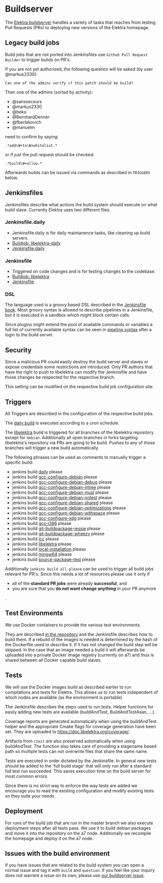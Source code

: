 # Buildserver

The [Elektra buildserver](https://build.libelektra.org/) handles a variety of
tasks that reaches from testing Pull Requests (PRs) to deploying new versions
of the Elektra homepage.

## Legacy build jobs
Build jobs that are not ported into Jenkinsfiles use
`Github Pull Request Builder` to trigger builds on PR's.

If you are not yet authorized, the following
question will be asked (by user @markus2330):

    Can one of the admins verify if this patch should be build?

Then one of the admins (sorted by activity):

- @sanssecours
- @markus2330
- @beku
- @BernhardDenner
- @fberlakovich
- @manuelm

need to confirm by saying:

    .*add\W+to\W+whitelist.*

or if just the pull request should be checked:

    .*build\W+allow.*

Afterwards builds can be issued via commands as described in `TRIGGERS` below.

## Jenkinsfiles
Jenkinsfiles describe what actions the build system should execute on what
build slave.
Currently Elektra uses two different files.

### Jenkinsfile.daily
* Jenkinsfile.daily is for daily maintanence tasks, like cleaning up build servers.
* [Buildjob: libelektra-daily](https://build.libelektra.org/jenkins/job/libelektra-daily/)
* [Jenkinsfile.daily](https://master.libelektra.org/scripts/jenkins/Jenkinsfile.daily)

### Jenkinsfile
* Triggered on code changes and is for testing changes to the codebase.
* [Buildjob: libelektra](https://build.libelektra.org/jenkins/job/libelektra/)
* [Jenkinsfile](https://master.libelektra.org/scripts/jenkins/Jenkinsfile)

### DSL
The language used is a groovy based DSL described in the
[Jenkinsfile book](https://jenkins.io/doc/book/pipeline/jenkinsfile/).
Most groovy syntax is allowed to describe pipelines in a Jenkinsfile, but it
is executed in a sandbox which might block certain calls.

Since plugins might extend the pool of available commands or variables a full
list of currently available syntax can be seen in
[pipeline
syntax](https://build.libelektra.org/jenkins/job/libelektra/pipeline-syntax/)
after a login to the build server.

## Security
Since a malicious PR could easily destroy the build server and slaves or expose
credentials some restrictions are introduced.
Only PR authors that have the right to push to libelektra can modify the
Jenkinsfile and have those changes be respected for the respective branch.

This setting can be modified on the respective build job configuration site.

## Triggers
All Triggers are described in the configuration of the respective build jobs.

The
[daily build](https://build.libelektra.org/jenkins/job/libelektra-daily/)
is executed according to a cron schedule.

The [libelektra](https://build.libelektra.org/jenkins/job/libelektra/)
build is triggered for all branches of the libelektra repository except for
`debian`.
Additionally all open branches in forks targeting libelektra's repository via
PRs are going to be build.
Pushes to any of those branches will trigger a new build automatically.

The following phrases can be used as comments to manually trigger a specific
build:

* jenkins build [daily](https://build.libelektra.org/jenkins/job/libelektra-daily/) please
* jenkins build [gcc-configure-debian](https://build.libelektra.org/job/elektra-gcc-configure-debian/) please
* jenkins build [gcc-configure-debian-debug](https://build.libelektra.org/job/elektra-gcc-configure-debian-debug) please
* jenkins build [gcc-configure-debian-intree](https://build.libelektra.org/job/elektra-gcc-configure-debian-intree/) please
* jenkins build [gcc-configure-debian-musl](https://build.libelektra.org/job/elektra-gcc-configure-debian-musl/) please
* jenkins build [gcc-configure-debian-notest](https://build.libelektra.org/job/elektra-gcc-configure-debian-notest/) please
* jenkins build [gcc-configure-debian-shared](https://build.libelektra.org/job/elektra-gcc-configure-debian-shared/) please
* jenkins build [gcc-configure-debian-optimizations](https://build.libelektra.org/job/elektra-gcc-configure-debian-optimizations/) please
* jenkins build [gcc-configure-debian-withspace](https://build.libelektra.org/job/elektra-gcc-configure-debian-withspace/) please
* jenkins build [gcc-configure-xdg](https://build.libelektra.org/job/elektra-gcc-configure-xdg/) please
* jenkins build [gcc-i386](https://build.libelektra.org/job/elektra-gcc-i386/) please
* jenkins build [git-buildpackage-jessie](https://build.libelektra.org/job/elektra-git-buildpackage-jessie/) please
* jenkins build [git-buildpackage-wheezy](https://build.libelektra.org/job/elektra-git-buildpackage-wheezy/) please
* jenkins build [icc](https://build.libelektra.org/job/elektra-icc/) please
* jenkins build [libelektra](https://build.libelektra.org/jenkins/job/libelektra/) please
* jenkins build [local-installation](https://build.libelektra.org/job/elektra-local-installation/) please
* jenkins build [mingw64](https://build.libelektra.org/job/elektra-gcc-configure-mingw-w64/) please
* jenkins build [source-package-test](https://build.libelektra.org/job/elektra-source-package-test/) please

Additionally `jenkins build all please` can be used to trigger all build jobs
relevant for PR's.
Since this needs a lot of resources please use it only if

- all of the **standard PR jobs** were already **successful**, and
- you are sure that you **do not want change anything** in your PR anymore

.

## Test Environments
We use Docker containers to provide the various test environments.

They are described
[in the repository](https://master.libelektra.org/scripts/docker)
and the Jenkinsfile describes how to build them.
If a rebuild of the images is needed is determined by the hash of the
Dockerfile used to describe it.
If it has not changed the build step will be skipped.
In the case that an image needed a build it will afterwards be uploaded into a
private Docker image registry (currently on a7) and thus is shared between all
Docker capable build slaves.

## Tests
We will use the Docker images build as described earlier to run compilations
and tests for Elektra.
This allows us to run tests independent of which nodes are available (as the
environment is portable).

The Jenkinsfile describes the steps used to run tests.
Helper functions for easily adding new tests are available
(buildAndTest, BuildAndTestAsan, ...).

Coverage reports are generated automatically when using the buildAndTest helper
and the appropriate Cmake flags for coverage generation have been set. They are
uploaded to https://doc.libelektra.org/coverage/.

Artifacts from `ctest` are also preserved automatically when using
buildAndTest.
The function also takes care of providing a stagename based path so multiple tests
can not overwrite files that share the same name.

Tests are executed in order dictated by the Jenkinsfile.
In general new tests should be added to the 'full build stage' that will only
run after a standard full test run succeeded.
This saves execution time on the build server for most common errors.

Since there is no strict way to enforce the way tests are added we encourage
you to read the existing configuration and modify existing tests so they suite
your needs.

## Deployment
For runs of the build job that are run in the master branch we also execute
deployment steps after all tests pass.
We use it to build debian packages and move it into the repository on the a7
node.
Additionally we recompile the homepage and deploy it on the a7 node.

## Issues with the build environment
If you have issues that are related to the build system you can open a normal
issue and tag it with `build` and `question`.
If you feel like your inquiry does not warrent a issue on its own, please use
[our buildserver issue](https://issues.libelektra.org/160).
